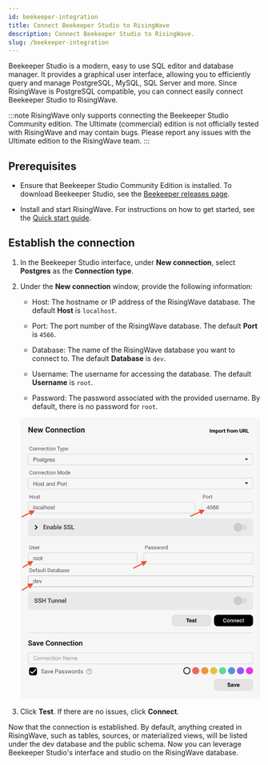```yaml
---
id: beekeeper-integration
title: Connect Beekeeper Studio to RisingWave
description: Connect Beekeeper Studio to RisingWave.
slug: /beekeeper-integration
---
```


Beekeeper Studio is a modern, easy to use SQL editor and database manager. It provides a graphical user interface, allowing you to efficiently query and manage PostgreSQL, MySQL, SQL Server and more. Since RisingWave is PostgreSQL compatible, you can connect easily connect Beekeeper Studio to RisingWave.

:::note
RisingWave only supports connecting the Beekeeper Studio Community edition. The Ultimate (commercial) edition is not officially tested with RisingWave and may contain bugs. Please report any issues with the Ultimate edition to the RisingWave team.
:::

## Prerequisites

- Ensure that Beekeeper Studio Community Edition is installed. To download Beekeeper Studio, see the [Beekeeper releases page](https://github.com/beekeeper-studio/beekeeper-studio/releases/).

- Install and start RisingWave. For instructions on how to get started, see the [Quick start guide](/get-started.md).

## Establish the connection

1. In the Beekeeper Studio interface, under **New connection**, select **Postgres** as the **Connection type**.

2. Under the **New connection** window, provide the following information:

    - Host: The hostname or IP address of the RisingWave database. The default **Host** is `localhost`.

    - Port: The port number of the RisingWave database. The default **Port** is `4566`.

    - Database: The name of the RisingWave database you want to connect to. The default **Database** is `dev`.

    - Username: The username for accessing the database. The default **Username** is `root`.

    - Password: The password associated with the provided username. By default, there is no password for `root`.

    ![Fill in connection settings in Beekeeper Studio](../images/beekeeper-connection.png)

3. Click **Test**. If there are no issues, click **Connect**.

Now that the connection is established. By default, anything created in RisingWave, such as tables, sources, or materialized views, will be listed under the dev database and the public schema. Now you can leverage Beekeeper Studio's interface and studio on the RisingWave database.